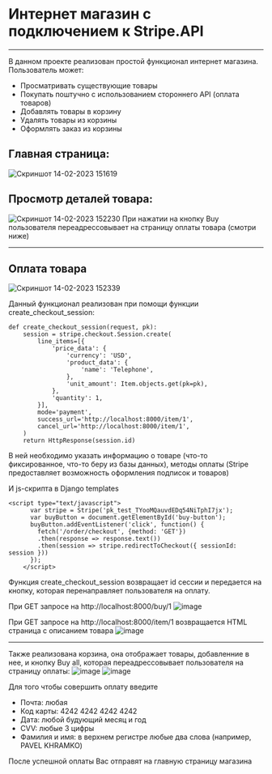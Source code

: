 # Интернет магазин с подключением к Stripe.API
____
В данном проекте реализован простой функционал интернет магазина.
Пользователь может:
* Просматривать существующие товары
* Покупать поштучно с использованием стороннего API (оплата товаров)
* Добавлять товары в корзину
* Удалять товары из корзины
* Оформлять заказ из корзины

## Главная страница:
![Скриншот 14-02-2023 151619](https://user-images.githubusercontent.com/65419742/218735980-45c5beee-fb88-44cb-b9af-d24c27a6c9f8.jpg)

## Просмотр деталей товара:
![Скриншот 14-02-2023 152230](https://user-images.githubusercontent.com/65419742/218737635-2199a663-dcc4-4175-9dbd-5ac26c81f9c0.jpg)
При нажатии на кнопку Buy пользователя переадрессовывает на страницу оплаты товара (смотри ниже)
____
## Оплата товара
![Скриншот 14-02-2023 152339](https://user-images.githubusercontent.com/65419742/218737823-18e6cb1b-d3f9-483d-884f-5b9d60c53e4d.jpg)

Данный функционал реализован при помощи функции create_checkout_session:
```
def create_checkout_session(request, pk):
    session = stripe.checkout.Session.create(
        line_items=[{
            'price_data': {
                'currency': 'USD',
                'product_data': {
                    'name': 'Telephone',
                },
                'unit_amount': Item.objects.get(pk=pk),
            },
            'quantity': 1,
        }],
        mode='payment',
        success_url='http://localhost:8000/item/1',
        cancel_url='http://localhost:8000/item/1',
    )
    return HttpResponse(session.id)
```
В ней необходимо указать информацию о товаре (что-то фиксированное, что-то беру из базы данных), методы оплаты (Stripe предоставляет возможность оформления подписок и товаров)

И js-скрипта в Django templates
```
<script type="text/javascript">
      var stripe = Stripe('pk_test_TYooMQauvdEDq54NiTphI7jx');
      var buyButton = document.getElementById('buy-button');
      buyButton.addEventListener('click', function() {
        fetch('/order/checkout', {method: 'GET'})
        .then(response => response.text())
        .then(session => stripe.redirectToCheckout({ sessionId: session }))
      });
    </script>
```
Функция create_checkout_session возвращает id сессии и передается на кнопку, которая перенаправляет пользователя на оплату. 

При GET запросе на http://localhost:8000/buy/1 
![image](https://user-images.githubusercontent.com/65419742/218741644-66ae7c39-9914-43a4-8343-0c0a37af4e1a.png)

При GET запросе на http://localhost:8000/item/1 возвращается HTML страница с описанием товара
![image](https://user-images.githubusercontent.com/65419742/218742243-b5d90cba-835e-4167-840c-d58a2a657401.png)

____
Также реализована корзина, она отображает товары, добавленние в нее, и кнопку Buy all, которая переадрессовывает пользователя на страницу оплаты:
![image](https://user-images.githubusercontent.com/65419742/218743201-404aa976-a1a0-4ff2-b377-16ddfadcd597.png)
![image](https://user-images.githubusercontent.com/65419742/218743329-1da9bd9b-6cbf-4aef-b497-d6ad345db5a3.png)

Для того чтобы совершить оплату введите
* Почта: любая
* Код карты: 4242 4242 4242 4242
* Дата: любой будующий месяц и год
* CVV: любые 3 цифры 
* Фамилия и имя: в верхнем регистре любые два слова (например, PAVEL KHRAMKO)

После успешной оплаты Вас отправят на главную страницу магазина
